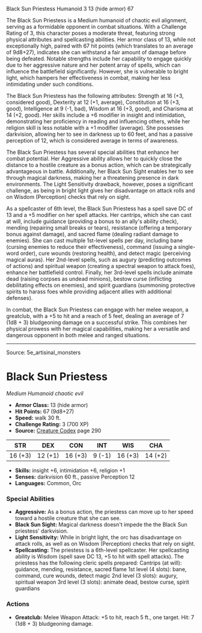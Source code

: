 <MonsterName/>Black Sun Priestess</MonsterName>
<CreatureType/>Humanoid</CreatureType>
<CR/>3</CR>
<AC/>13 (hide armor)</AC>
<HP/>67</HP>
<summary>The Black Sun Priestess is a Medium humanoid of chaotic evil alignment, serving as a formidable opponent in combat situations. With a Challenge Rating of 3, this character poses a moderate threat, featuring strong physical attributes and spellcasting abilities. Her armor class of 13, while not exceptionally high, paired with 67 hit points (which translates to an average of 9d8+27), indicates she can withstand a fair amount of damage before being defeated. Notable strengths include her capability to engage quickly due to her aggressive nature and her potent array of spells, which can influence the battlefield significantly. However, she is vulnerable to bright light, which hampers her effectiveness in combat, making her less intimidating under such conditions.</summary>

<detail>

The Black Sun Priestess has the following attributes: Strength at 16 (+3, considered good), Dexterity at 12 (+1, average), Constitution at 16 (+3, good), Intelligence at 9 (-1, bad), Wisdom at 16 (+3, good), and Charisma at 14 (+2, good). Her skills include a +6 modifier in insight and intimidation, demonstrating her proficiency in reading and influencing others, while her religion skill is less notable with a +1 modifier (average). She possesses darkvision, allowing her to see in darkness up to 60 feet, and has a passive perception of 12, which is considered average in terms of awareness.

The Black Sun Priestess has several special abilities that enhance her combat potential. Her Aggressive ability allows her to quickly close the distance to a hostile creature as a bonus action, which can be strategically advantageous in battle. Additionally, her Black Sun Sight enables her to see through magical darkness, making her a threatening presence in dark environments. The Light Sensitivity drawback, however, poses a significant challenge, as being in bright light gives her disadvantage on attack rolls and on Wisdom (Perception) checks that rely on sight.

As a spellcaster of 6th level, the Black Sun Priestess has a spell save DC of 13 and a +5 modifier on her spell attacks. Her cantrips, which she can cast at will, include guidance (providing a bonus to an ally's ability check), mending (repairing small breaks or tears), resistance (offering a temporary bonus against damage), and sacred flame (dealing radiant damage to enemies). She can cast multiple 1st-level spells per day, including bane (cursing enemies to reduce their effectiveness), command (issuing a single-word order), cure wounds (restoring health), and detect magic (perceiving magical auras). Her 2nd-level spells, such as augury (predicting outcomes of actions) and spiritual weapon (creating a spectral weapon to attack foes), enhance her battlefield control. Finally, her 3rd-level spells include animate dead (raising corpses as undead minions), bestow curse (inflicting debilitating effects on enemies), and spirit guardians (summoning protective spirits to harass foes while providing adjacent allies with additional defenses).

In combat, the Black Sun Priestess can engage with her melee weapon, a greatclub, with a +5 to hit and a reach of 5 feet, dealing an average of 7 (1d8 + 3) bludgeoning damage on a successful strike. This combines her physical prowess with her magical capabilities, making her a versatile and dangerous opponent in both melee and ranged situations.</detail>



---

Source: 5e_artisinal_monsters

# Black Sun Priestess

*Medium* *Humanoid* *chaotic evil*

- **Armor Class:** 13 (hide armor)
- **Hit Points:** 67 (9d8+27)
- **Speed:** walk 30 ft.
- **Challenge Rating:** 3 (700 XP)
- **Source:** [Creature Codex](https://koboldpress.com/kpstore/product/creature-codex-for-5th-edition-dnd) page 290

| STR | DEX | CON | INT | WIS | CHA |
| --- | --- | --- | --- | --- | --- |
| 16 (+3) | 12 (+1) | 16 (+3) | 9 (-1) | 16 (+3) | 14 (+2) |

- **Skills:** insight +6, intimidation +6, religion +1
- **Senses:** darkvision 60 ft., passive Perception 12
- **Languages:** Common, Orc

### Special Abilities

- **Aggressive:** As a bonus action, the priestess can move up to her speed toward a hostile creature that she can see.
- **Black Sun Sight:** Magical darkness doesn't impede the the Black Sun priestess' darkvision.
- **Light Sensitivity:** While in bright light, the orc has disadvantage on attack rolls, as well as on Wisdom (Perception) checks that rely on sight.
- **Spellcasting:** The priestess is a 6th-level spellcaster. Her spellcasting ability is Wisdom (spell save DC 13, +5 to hit with spell attacks). The priestess has the following cleric spells prepared:
Cantrips (at will): guidance, mending, resistance, sacred flame
1st level (4 slots): bane, command, cure wounds, detect magic
2nd level (3 slots): augury, spiritual weapon
3rd level (3 slots): animate dead, bestow curse, spirit guardians

### Actions

- **Greatclub:** Melee Weapon Attack: +5 to hit, reach 5 ft., one target. Hit: 7 (1d8 + 3) bludgeoning damage.




